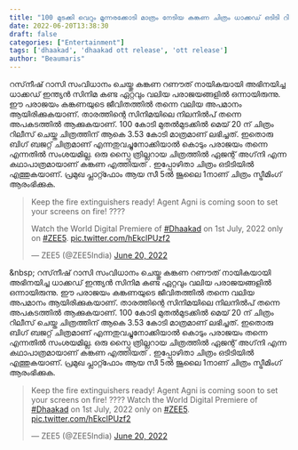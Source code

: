 ```yaml
---
title: "100 മുടക്കി വെറും മൂന്നരക്കോടി മാത്രം നേടിയ കങ്കണ ചിത്രം ധാക്കഡ് ഒടിടി റിലീസിന്"
date: 2022-06-20T13:38:30
draft: false
categories: ["Entertainment"]
tags: ['dhaakad', 'dhaakad ott release', 'ott release']
author: "Beaumaris"
---
```


റസ്‌നീഷ് റാസി സംവിധാനം ചെയ്തു കങ്കണ റണൗത് നായികയായി അഭിനയിച്ച ധാക്കഡ് ഇന്ത്യൻ സിനിമ കണ്ട ഏറ്റവും വലിയ പരാജയങ്ങളിൽ ഒന്നായിരുന്നു. ഈ പരാജയം കങ്കണയുടെ ജീവിതത്തിൽ തന്നെ വലിയ അപമാനം ആയിരിക്കുകയാണ്. താരത്തിന്റെ സിനിമയിലെ നിലനിൽപ് തന്നെ അപകടത്തിൽ ആക്കുകയാണ്. 100 കോടി മുതൽമുടക്കിൽ മെയ് 20 ന് ചിത്രം റിലീസ് ചെയ്ത ചിത്രത്തിന് ആകെ 3.53 കോടി മാത്രമാണ് ലഭിച്ചത്. ഇതൊരു ബിഗ് ബജറ്റ് ചിത്രമാണ് എന്നതുവച്ചുനോക്കിയാൽ കൊടും പരാജയം തന്നെ എന്നതിൽ സംശയമില്ല. ഒരു സ്പൈ ത്രില്ലറായ ചിത്രത്തിൽ ഏജന്റ് അഗ്‌നി എന്ന കഥാപാത്രമായാണ് കങ്കണ എത്തിയത് . ഇപ്പോഴിതാ ചിത്രം ഒടിടിയിൽ എത്തുകയാണ്. പ്രമുഖ പ്ലാറ്റ്‍ഫോം ആയ സീ 5ല്‍ ജൂലൈ 1നാണ് ചിത്രം സ്ട്രീമിം​ഗ് ആരംഭിക്കുക.
<blockquote class="twitter-tweet">
<p dir="ltr" lang="en">Keep the fire extinguishers ready! Agent Agni is coming soon to set your screens on fire! ????

Watch the World Digital Premiere of <a href="https://twitter.com/hashtag/Dhaakad?src=hash&amp;ref_src=twsrc%5Etfw">#Dhaakad</a> on 1st July, 2022 only on <a href="https://twitter.com/hashtag/ZEE5?src=hash&amp;ref_src=twsrc%5Etfw">#ZEE5</a>. <a href="https://t.co/hEkclPUzf2">pic.twitter.com/hEkclPUzf2</a></p>
— ZEE5 (@ZEE5India) <a href="https://twitter.com/ZEE5India/status/1538802118106415104?ref_src=twsrc%5Etfw">June 20, 2022</a></blockquote>
<script async src="https://platform.twitter.com/widgets.js" charset="utf-8"></script>

&amp;nbsp;
റസ്‌നീഷ് റാസി സംവിധാനം ചെയ്തു കങ്കണ റണൗത് നായികയായി അഭിനയിച്ച ധാക്കഡ് ഇന്ത്യൻ സിനിമ കണ്ട ഏറ്റവും വലിയ പരാജയങ്ങളിൽ ഒന്നായിരുന്നു. ഈ പരാജയം കങ്കണയുടെ ജീവിതത്തിൽ തന്നെ വലിയ അപമാനം ആയിരിക്കുകയാണ്. താരത്തിന്റെ സിനിമയിലെ നിലനിൽപ് തന്നെ അപകടത്തിൽ ആക്കുകയാണ്. 100 കോടി മുതൽമുടക്കിൽ മെയ് 20 ന് ചിത്രം റിലീസ് ചെയ്ത ചിത്രത്തിന് ആകെ 3.53 കോടി മാത്രമാണ് ലഭിച്ചത്. ഇതൊരു ബിഗ് ബജറ്റ് ചിത്രമാണ് എന്നതുവച്ചുനോക്കിയാൽ കൊടും പരാജയം തന്നെ എന്നതിൽ സംശയമില്ല. ഒരു സ്പൈ ത്രില്ലറായ ചിത്രത്തിൽ ഏജന്റ് അഗ്‌നി എന്ന കഥാപാത്രമായാണ് കങ്കണ എത്തിയത് . ഇപ്പോഴിതാ ചിത്രം ഒടിടിയിൽ എത്തുകയാണ്. പ്രമുഖ പ്ലാറ്റ്‍ഫോം ആയ സീ 5ല്‍ ജൂലൈ 1നാണ് ചിത്രം സ്ട്രീമിം​ഗ് ആരംഭിക്കുക. 

> Keep the fire extinguishers ready! Agent Agni is coming soon to set your screens on fire! ???? Watch the World Digital Premiere of [#Dhaakad](https://twitter.com/hashtag/Dhaakad?src=hash&ref_src=twsrc%5Etfw) on 1st July, 2022 only on [#ZEE5](https://twitter.com/hashtag/ZEE5?src=hash&ref_src=twsrc%5Etfw). [pic.twitter.com/hEkclPUzf2](https://t.co/hEkclPUzf2)
> 
> — ZEE5 (@ZEE5India) [June 20, 2022](https://twitter.com/ZEE5India/status/1538802118106415104?ref_src=twsrc%5Etfw)

&nbsp;

